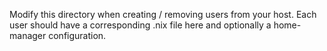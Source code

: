 Modify this directory when creating / removing users from your host.
Each user should have a corresponding .nix file here and optionally
a home-manager configuration.
